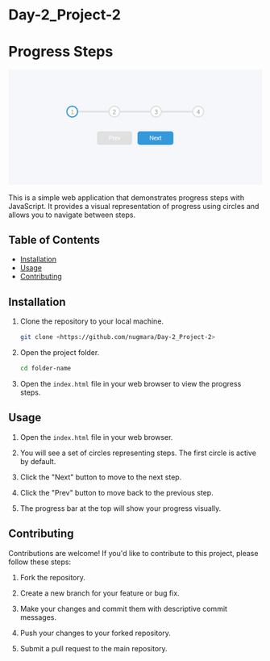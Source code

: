 # Day-2_Project-2

# Progress Steps

<img src="./images/progress-steps.png"/>

This is a simple web application that demonstrates progress steps with JavaScript. It provides a visual representation of progress using circles and allows you to navigate between steps.

## Table of Contents

- [Installation](#installation)
- [Usage](#usage)
- [Contributing](#contributing)

## Installation

1. Clone the repository to your local machine.

   ```bash
   git clone <https://github.com/nugmara/Day-2_Project-2>
   ```

2. Open the project folder.

   ```bash
   cd folder-name
   ```

3. Open the `index.html` file in your web browser to view the progress steps.

## Usage

1. Open the `index.html` file in your web browser.

2. You will see a set of circles representing steps. The first circle is active by default.

3. Click the "Next" button to move to the next step.

4. Click the "Prev" button to move back to the previous step.

5. The progress bar at the top will show your progress visually.

## Contributing

Contributions are welcome! If you'd like to contribute to this project, please follow these steps:

1. Fork the repository.

2. Create a new branch for your feature or bug fix.

3. Make your changes and commit them with descriptive commit messages.

4. Push your changes to your forked repository.

5. Submit a pull request to the main repository.




